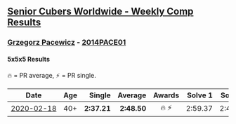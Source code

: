 <style>table {white-space: nowrap;}</style>

## [Senior Cubers Worldwide - Weekly Comp Results](/scw-comp/results/)
### [Grzegorz Pacewicz](README.md) - [2014PACE01](https://www.worldcubeassociation.org/persons/2014PACE01?event=555)
#### 5x5x5 Results

<span style="white-space: nowrap;">🔥 = PR average</span>, <span style="white-space: nowrap;">⚡ = PR single</span>.

| Date | Age | Single | Average | Awards | Solve 1 | Solve 2 | Solve 3 | Solve 4 | Solve 5 | Video |
| :--: | :--: | --: | --: | :--: | --: | --: | --: | --: | --: | :-- |
| [2020-02-18](../../results/2020-02-18/555.md) | 40+ | **2:37.21** | **2:48.50** | 🔥 ⚡ | 2:59.37 | 2:45.13 | 2:55.14 | **2:37.21** | 2:45.24 | |


<!-- Global site tag (gtag.js) - Google Analytics -->
<script async src="https://www.googletagmanager.com/gtag/js?id=UA-86348435-3"></script>
<script>window.dataLayer = window.dataLayer || []; function gtag() {dataLayer.push(arguments);} gtag('js', new Date()); gtag('config', 'UA-86348435-3');</script>
